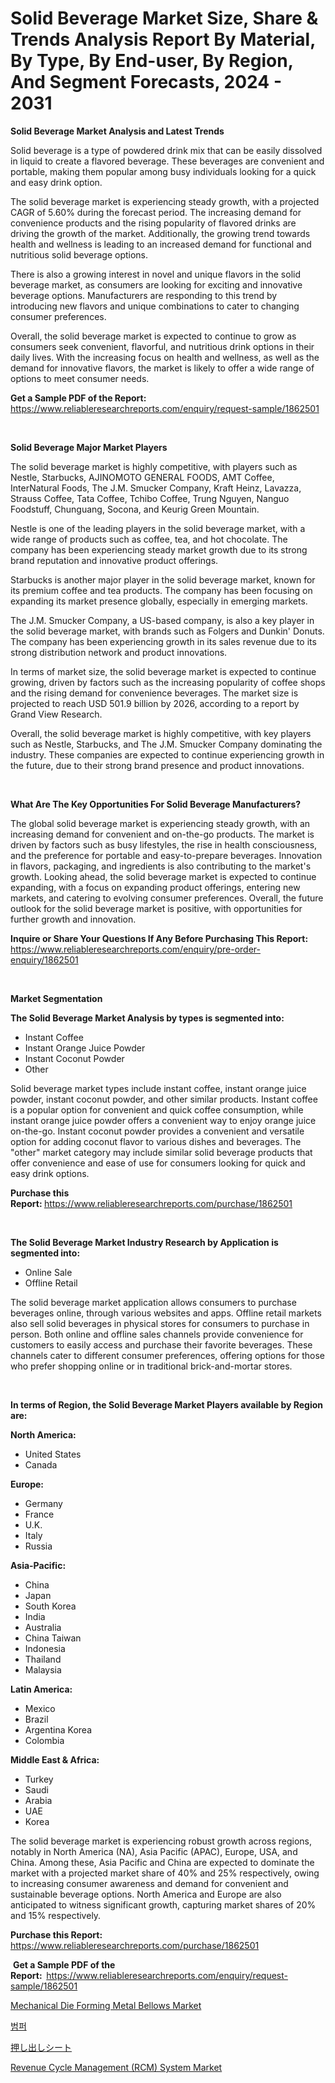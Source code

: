 <p><h1>Solid Beverage Market Size, Share & Trends Analysis Report By Material, By Type, By End-user, By Region, And Segment Forecasts, 2024 - 2031</h1></p><p><strong>Solid Beverage Market Analysis and Latest Trends</strong></p>
<p><p>Solid beverage is a type of powdered drink mix that can be easily dissolved in liquid to create a flavored beverage. These beverages are convenient and portable, making them popular among busy individuals looking for a quick and easy drink option.</p><p>The solid beverage market is experiencing steady growth, with a projected CAGR of 5.60% during the forecast period. The increasing demand for convenience products and the rising popularity of flavored drinks are driving the growth of the market. Additionally, the growing trend towards health and wellness is leading to an increased demand for functional and nutritious solid beverage options.</p><p>There is also a growing interest in novel and unique flavors in the solid beverage market, as consumers are looking for exciting and innovative beverage options. Manufacturers are responding to this trend by introducing new flavors and unique combinations to cater to changing consumer preferences.</p><p>Overall, the solid beverage market is expected to continue to grow as consumers seek convenient, flavorful, and nutritious drink options in their daily lives. With the increasing focus on health and wellness, as well as the demand for innovative flavors, the market is likely to offer a wide range of options to meet consumer needs.</p></p>
<p><strong>Get a Sample PDF of the Report:&nbsp;</strong> <a href="https://www.reliableresearchreports.com/enquiry/request-sample/1862501">https://www.reliableresearchreports.com/enquiry/request-sample/1862501</a></p>
<p>&nbsp;</p>
<p><strong>Solid Beverage Major Market Players</strong></p>
<p><p>The solid beverage market is highly competitive, with players such as Nestle, Starbucks, AJINOMOTO GENERAL FOODS, AMT Coffee, InterNatural Foods, The J.M. Smucker Company, Kraft Heinz, Lavazza, Strauss Coffee, Tata Coffee, Tchibo Coffee, Trung Nguyen, Nanguo Foodstuff, Chunguang, Socona, and Keurig Green Mountain.</p><p>Nestle is one of the leading players in the solid beverage market, with a wide range of products such as coffee, tea, and hot chocolate. The company has been experiencing steady market growth due to its strong brand reputation and innovative product offerings.</p><p>Starbucks is another major player in the solid beverage market, known for its premium coffee and tea products. The company has been focusing on expanding its market presence globally, especially in emerging markets.</p><p>The J.M. Smucker Company, a US-based company, is also a key player in the solid beverage market, with brands such as Folgers and Dunkin' Donuts. The company has been experiencing growth in its sales revenue due to its strong distribution network and product innovations.</p><p>In terms of market size, the solid beverage market is expected to continue growing, driven by factors such as the increasing popularity of coffee shops and the rising demand for convenience beverages. The market size is projected to reach USD 501.9 billion by 2026, according to a report by Grand View Research.</p><p>Overall, the solid beverage market is highly competitive, with key players such as Nestle, Starbucks, and The J.M. Smucker Company dominating the industry. These companies are expected to continue experiencing growth in the future, due to their strong brand presence and product innovations.</p></p>
<p>&nbsp;</p>
<p><strong>What Are The Key Opportunities For Solid Beverage Manufacturers?</strong></p>
<p><p>The global solid beverage market is experiencing steady growth, with an increasing demand for convenient and on-the-go products. The market is driven by factors such as busy lifestyles, the rise in health consciousness, and the preference for portable and easy-to-prepare beverages. Innovation in flavors, packaging, and ingredients is also contributing to the market's growth. Looking ahead, the solid beverage market is expected to continue expanding, with a focus on expanding product offerings, entering new markets, and catering to evolving consumer preferences. Overall, the future outlook for the solid beverage market is positive, with opportunities for further growth and innovation.</p></p>
<p><strong>Inquire or Share Your Questions If Any Before Purchasing This Report:</strong> <a href="https://www.reliableresearchreports.com/enquiry/pre-order-enquiry/1862501">https://www.reliableresearchreports.com/enquiry/pre-order-enquiry/1862501</a></p>
<p>&nbsp;</p>
<p><strong>Market Segmentation</strong></p>
<p><strong>The Solid Beverage Market Analysis by types is segmented into:</strong></p>
<p><ul><li>Instant Coffee</li><li>Instant Orange Juice Powder</li><li>Instant Coconut Powder</li><li>Other</li></ul></p>
<p><p>Solid beverage market types include instant coffee, instant orange juice powder, instant coconut powder, and other similar products. Instant coffee is a popular option for convenient and quick coffee consumption, while instant orange juice powder offers a convenient way to enjoy orange juice on-the-go. Instant coconut powder provides a convenient and versatile option for adding coconut flavor to various dishes and beverages. The "other" market category may include similar solid beverage products that offer convenience and ease of use for consumers looking for quick and easy drink options.</p></p>
<p><strong>Purchase this Report:&nbsp;</strong><a href="https://www.reliableresearchreports.com/purchase/1862501">https://www.reliableresearchreports.com/purchase/1862501</a></p>
<p>&nbsp;</p>
<p><strong>The Solid Beverage Market Industry Research by Application is segmented into:</strong></p>
<p><ul><li>Online Sale</li><li>Offline Retail</li></ul></p>
<p><p>The solid beverage market application allows consumers to purchase beverages online, through various websites and apps. Offline retail markets also sell solid beverages in physical stores for consumers to purchase in person. Both online and offline sales channels provide convenience for customers to easily access and purchase their favorite beverages. These channels cater to different consumer preferences, offering options for those who prefer shopping online or in traditional brick-and-mortar stores.</p></p>
<p>&nbsp;</p>
<p><strong>In terms of Region, the Solid Beverage Market Players available by Region are:</strong></p>
<p>
    <p> <strong> North America: </strong>
        <ul>
            <li>United States</li>
            <li>Canada</li>
        </ul>
        </p> 
    <p> <strong> Europe: </strong>
        <ul>
            <li>Germany</li>
            <li>France</li>
            <li>U.K.</li>
            <li>Italy</li>
            <li>Russia</li>
        </ul>
        </p> 
    <p> <strong> Asia-Pacific: </strong>
        <ul>
            <li>China</li>
            <li>Japan</li>
            <li>South Korea</li>
            <li>India</li>
            <li>Australia</li>
            <li>China Taiwan</li>
            <li>Indonesia</li>
            <li>Thailand</li>
            <li>Malaysia</li>
        </ul>
        </p> 
    <p> <strong> Latin America: </strong>
        <ul>
            <li>Mexico</li>
            <li>Brazil</li>
            <li>Argentina Korea</li>
            <li>Colombia</li>
        </ul>
        </p> 
    <p> <strong> Middle East & Africa: </strong>
        <ul>
            <li>Turkey</li>
            <li>Saudi</li>
            <li>Arabia</li>
            <li>UAE</li>
            <li>Korea</li>
        </ul>
    </p>
    </p>
<p><p>The solid beverage market is experiencing robust growth across regions, notably in North America (NA), Asia Pacific (APAC), Europe, USA, and China. Among these, Asia Pacific and China are expected to dominate the market with a projected market share of 40% and 25% respectively, owing to increasing consumer awareness and demand for convenient and sustainable beverage options. North America and Europe are also anticipated to witness significant growth, capturing market shares of 20% and 15% respectively.</p></p>
<p><strong>Purchase this Report: </strong><a href="https://www.reliableresearchreports.com/purchase/1862501">https://www.reliableresearchreports.com/purchase/1862501</a></p>
<p>&nbsp;<strong>Get a Sample PDF of the Report:&nbsp;&nbsp;</strong><a href="https://www.reliableresearchreports.com/enquiry/request-sample/1862501">https://www.reliableresearchreports.com/enquiry/request-sample/1862501</a></p>
<p><strong></strong></p>
<p><p><a href="https://www.linkedin.com/pulse/mechanical-die-forming-metal-bellows-market-analysis-vlxve?trackingId=ts17%2B3frHk8ttZH7cU0%2F5g%3D%3D">Mechanical Die Forming Metal Bellows Market</a></p><p><a href="https://github.com/hxzi07639916/Market-Research-Report-List-1/blob/main/341863216095.md">범퍼</a></p><p><a href="https://medium.com/@alioukaye1/%E6%8A%BC%E5%87%BA%E3%81%97%E3%82%B7%E3%83%BC%E3%83%88%E5%B8%82%E5%A0%B4%E8%AA%BF%E6%9F%BB%E3%83%AC%E3%83%9D%E3%83%BC%E3%83%88-%E3%81%9D%E3%81%AE%E6%AD%B4%E5%8F%B2%E3%81%A82024%E5%B9%B4%E3%81%8B%E3%82%892031%E5%B9%B4%E3%81%BE%E3%81%A7%E3%81%AE%E4%BA%88%E6%B8%AC-c9efa9ac074d">押し出しシート</a></p><p><a href="https://www.linkedin.com/pulse/revenue-cycle-management-rcm-system-market-size-growth-ikkpe?trackingId=%2BM5%2FN8ZhBPkaTPHUINVptA%3D%3D">Revenue Cycle Management (RCM) System Market</a></p></p>